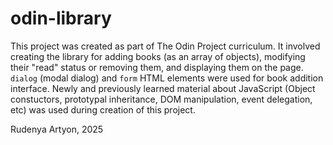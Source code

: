 # odin-library

This project was created as part of The Odin Project curriculum. It involved creating the library for adding books (as an array of objects), modifying their "read" status or removing them, and displaying them on the page. `dialog` (modal dialog) and `form` HTML elements were used for book addition interface. Newly and previously learned material about JavaScript (Object constuctors, prototypal inheritance, DOM manipulation, event delegation, etc) was used during creation of this project. 

Rudenya Artyon, 2025
